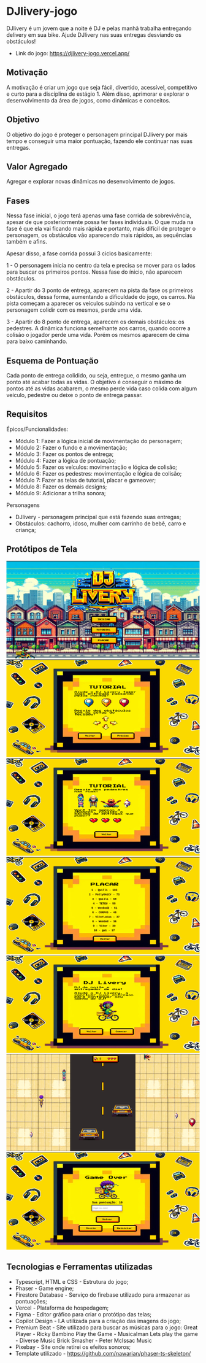 # DJlivery-jogo

DJlivery é um jovem que a noite é DJ e pelas manhã trabalha entregando delivery em sua bike. Ajude DJlivery nas suas entregas desviando os obstáculos!

* Link do jogo: https://djlivery-jogo.vercel.app/

## Motivação

A motivação é criar um jogo que seja fácil, divertido, acessível, competitivo e curto para a disciplina de estágio 1. Além disso, aprimorar e explorar o desenvolvimento da área de jogos, como dinâmicas e conceitos.

## Objetivo

O objetivo do jogo é proteger o personagem principal DJlivery por mais tempo e conseguir uma maior pontuação, fazendo ele continuar nas suas entregas.

## Valor Agregado

Agregar e explorar novas dinâmicas no desenvolvimento de jogos.

## Fases

Nessa fase inicial, o jogo terá apenas uma fase corrida de sobrevivência, apesar de que posteriormente possa ter fases individuais. O que muda na fase é que ela vai ficando mais rápida e portanto, mais difícil de proteger o personagem, os obstáculos vão aparecendo mais rápidos, as sequências também e afins.

Apesar disso, a fase corrida possui 3 ciclos basicamente: 

1 - O personagem inicia no centro da tela e precisa se mover para os lados para buscar os primeiros pontos. Nessa fase do ínicio, não aparecem obstáculos.

2 - Apartir do 3 ponto de entrega, aparecem na pista da fase os primeiros obstáculos, dessa forma, aumentando a dificuldade do jogo, os carros. Na pista começam a aparecer os veículos subindo na vertical e se o personagem colidir com os mesmos, perde uma vida.

3 - Apartir do 8 ponto de entrega, aparecem os demais obstáculos: os pedestres. A dinâmica funciona semelhante aos carros, quando ocorre a colisão o jogador perde uma vida. Porém os mesmos aparecem de cima para baixo caminhando.

## Esquema de Pontuação

Cada ponto de entrega colidido, ou seja, entregue, o mesmo ganha um ponto até acabar todas as vidas. O objetivo é conseguir o máximo de pontos até as vidas acabarem, o mesmo perde vida caso colida com algum veículo, pedestre ou deixe o ponto de entrega passar.

## Requisitos

Épicos/Funcionalidades:
  - Módulo 1: Fazer a lógica inicial de movimentação do personagem;
  - Módulo 2: Fazer o fundo e a movimentação;
  - Módulo 3: Fazer os pontos de entrega;
  - Módulo 4: Fazer a lógica de pontuação;
  - Módulo 5: Fazer os veículos: movimentação e lógica de colisão;
  - Módulo 6: Fazer os pedestres: movimentação e lógica de colisão;
  - Módulo 7: Fazer as telas de tutorial, placar e gameover;
  - Módulo 8: Fazer os demais designs;
  - Módulo 9: Adicionar a trilha sonora;

Personagens
  - DJlivery - personagem principal que está fazendo suas entregas;
  - Obstáculos: cachorro, idoso, mulher com carrinho de bebê, carro e criança;

## Protótipos de Tela

![alt text](image.png)
![alt text](image-1.png)
![alt text](image-2.png)
![alt text](image-3.png)
![alt text](image-4.png)
![alt text](image-5.png)
![alt text](image-6.png)

## Tecnologias e Ferramentas utilizadas

- Typescript, HTML e CSS - Estrutura do jogo;
- Phaser - Game engine;
- Firestore Database - Serviço do firebase utilizado para armazenar as pontuações;
- Vercel - Plataforma de hospedagem;
- Figma - Editor gráfico para criar o protótipo das telas;
- Copilot Design - I.A utilizada para a criação das imagens do jogo;
- Premium Beat - Site utilizado para buscar as músicas para o jogo: 
  Great Player - Ricky Bambino
	Play the Game - MusicaIman
	Lets play the game - Diverse Music
	Brick Smasher - Peter McIssac Music
- Pixebay - Site onde retirei os efeitos sonoros;
- Template utilizado - https://github.com/nawarian/phaser-ts-skeleton/
